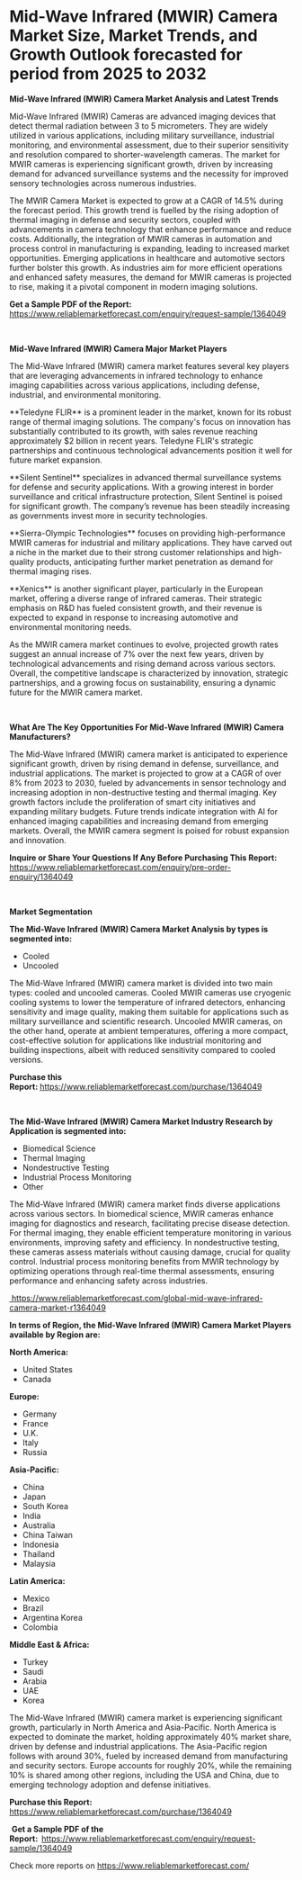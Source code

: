 <p><h1>Mid-Wave Infrared (MWIR) Camera Market Size, Market Trends, and Growth Outlook forecasted for period from 2025 to 2032</h1></p><p><strong>Mid-Wave Infrared (MWIR) Camera Market Analysis and Latest Trends</strong></p>
<p><p>Mid-Wave Infrared (MWIR) Cameras are advanced imaging devices that detect thermal radiation between 3 to 5 micrometers. They are widely utilized in various applications, including military surveillance, industrial monitoring, and environmental assessment, due to their superior sensitivity and resolution compared to shorter-wavelength cameras. The market for MWIR cameras is experiencing significant growth, driven by increasing demand for advanced surveillance systems and the necessity for improved sensory technologies across numerous industries.</p><p>The MWIR Camera Market is expected to grow at a CAGR of 14.5% during the forecast period. This growth trend is fuelled by the rising adoption of thermal imaging in defense and security sectors, coupled with advancements in camera technology that enhance performance and reduce costs. Additionally, the integration of MWIR cameras in automation and process control in manufacturing is expanding, leading to increased market opportunities. Emerging applications in healthcare and automotive sectors further bolster this growth. As industries aim for more efficient operations and enhanced safety measures, the demand for MWIR cameras is projected to rise, making it a pivotal component in modern imaging solutions.</p></p>
<p><strong>Get a Sample PDF of the Report:&nbsp;</strong> <a href="https://www.reliablemarketforecast.com/enquiry/request-sample/1364049?utm_campaign=2730&utm_medium=2&utm_source=Github&utm_content=ia&utm_term=28022025&utm_id=mid-wave-infrared-mwir-camera">https://www.reliablemarketforecast.com/enquiry/request-sample/1364049</a></p>
<p>&nbsp;</p>
<p><strong>Mid-Wave Infrared (MWIR) Camera Major Market Players</strong></p>
<p><p>The Mid-Wave Infrared (MWIR) camera market features several key players that are leveraging advancements in infrared technology to enhance imaging capabilities across various applications, including defense, industrial, and environmental monitoring.</p><p>**Teledyne FLIR** is a prominent leader in the market, known for its robust range of thermal imaging solutions. The company's focus on innovation has substantially contributed to its growth, with sales revenue reaching approximately $2 billion in recent years. Teledyne FLIR's strategic partnerships and continuous technological advancements position it well for future market expansion.</p><p>**Silent Sentinel** specializes in advanced thermal surveillance systems for defense and security applications. With a growing interest in border surveillance and critical infrastructure protection, Silent Sentinel is poised for significant growth. The company’s revenue has been steadily increasing as governments invest more in security technologies.</p><p>**Sierra-Olympic Technologies** focuses on providing high-performance MWIR cameras for industrial and military applications. They have carved out a niche in the market due to their strong customer relationships and high-quality products, anticipating further market penetration as demand for thermal imaging rises.</p><p>**Xenics** is another significant player, particularly in the European market, offering a diverse range of infrared cameras. Their strategic emphasis on R&D has fueled consistent growth, and their revenue is expected to expand in response to increasing automotive and environmental monitoring needs.</p><p>As the MWIR camera market continues to evolve, projected growth rates suggest an annual increase of 7% over the next few years, driven by technological advancements and rising demand across various sectors. Overall, the competitive landscape is characterized by innovation, strategic partnerships, and a growing focus on sustainability, ensuring a dynamic future for the MWIR camera market.</p></p>
<p>&nbsp;</p>
<p><strong>What Are The Key Opportunities For Mid-Wave Infrared (MWIR) Camera Manufacturers?</strong></p>
<p><p>The Mid-Wave Infrared (MWIR) camera market is anticipated to experience significant growth, driven by rising demand in defense, surveillance, and industrial applications. The market is projected to grow at a CAGR of over 8% from 2023 to 2030, fueled by advancements in sensor technology and increasing adoption in non-destructive testing and thermal imaging. Key growth factors include the proliferation of smart city initiatives and expanding military budgets. Future trends indicate integration with AI for enhanced imaging capabilities and increasing demand from emerging markets. Overall, the MWIR camera segment is poised for robust expansion and innovation.</p></p>
<p><strong>Inquire or Share Your Questions If Any Before Purchasing This Report:</strong> <a href="https://www.reliablemarketforecast.com/enquiry/pre-order-enquiry/1364049?utm_campaign=2730&utm_medium=2&utm_source=Github&utm_content=ia&utm_term=28022025&utm_id=mid-wave-infrared-mwir-camera">https://www.reliablemarketforecast.com/enquiry/pre-order-enquiry/1364049</a></p>
<p>&nbsp;</p>
<p><strong>Market Segmentation</strong></p>
<p><strong>The Mid-Wave Infrared (MWIR) Camera Market Analysis by types is segmented into:</strong></p>
<p><ul><li>Cooled</li><li>Uncooled</li></ul></p>
<p><p>The Mid-Wave Infrared (MWIR) camera market is divided into two main types: cooled and uncooled cameras. Cooled MWIR cameras use cryogenic cooling systems to lower the temperature of infrared detectors, enhancing sensitivity and image quality, making them suitable for applications such as military surveillance and scientific research. Uncooled MWIR cameras, on the other hand, operate at ambient temperatures, offering a more compact, cost-effective solution for applications like industrial monitoring and building inspections, albeit with reduced sensitivity compared to cooled versions.</p></p>
<p><strong>Purchase this Report:&nbsp;</strong><a href="https://www.reliablemarketforecast.com/purchase/1364049?utm_campaign=2730&utm_medium=2&utm_source=Github&utm_content=ia&utm_term=28022025&utm_id=mid-wave-infrared-mwir-camera">https://www.reliablemarketforecast.com/purchase/1364049</a></p>
<p>&nbsp;</p>
<p><strong>The Mid-Wave Infrared (MWIR) Camera Market Industry Research by Application is segmented into:</strong></p>
<p><ul><li>Biomedical Science</li><li>Thermal Imaging</li><li>Nondestructive Testing</li><li>Industrial Process Monitoring</li><li>Other</li></ul></p>
<p><p>The Mid-Wave Infrared (MWIR) camera market finds diverse applications across various sectors. In biomedical science, MWIR cameras enhance imaging for diagnostics and research, facilitating precise disease detection. For thermal imaging, they enable efficient temperature monitoring in various environments, improving safety and efficiency. In nondestructive testing, these cameras assess materials without causing damage, crucial for quality control. Industrial process monitoring benefits from MWIR technology by optimizing operations through real-time thermal assessments, ensuring performance and enhancing safety across industries.</p></p>
<p><a href="https://www.reliablemarketforecast.com/global-mid-wave-infrared-camera-market-r1364049?utm_campaign=2730&utm_medium=2&utm_source=Github&utm_content=ia&utm_term=28022025&utm_id=mid-wave-infrared-mwir-camera">&nbsp;https://www.reliablemarketforecast.com/global-mid-wave-infrared-camera-market-r1364049</a></p>
<p><strong>In terms of Region, the Mid-Wave Infrared (MWIR) Camera Market Players available by Region are:</strong></p>
<p>
    <p> <strong> North America: </strong>
        <ul>
            <li>United States</li>
            <li>Canada</li>
        </ul>
        </p> 
    <p> <strong> Europe: </strong>
        <ul>
            <li>Germany</li>
            <li>France</li>
            <li>U.K.</li>
            <li>Italy</li>
            <li>Russia</li>
        </ul>
        </p> 
    <p> <strong> Asia-Pacific: </strong>
        <ul>
            <li>China</li>
            <li>Japan</li>
            <li>South Korea</li>
            <li>India</li>
            <li>Australia</li>
            <li>China Taiwan</li>
            <li>Indonesia</li>
            <li>Thailand</li>
            <li>Malaysia</li>
        </ul>
        </p> 
    <p> <strong> Latin America: </strong>
        <ul>
            <li>Mexico</li>
            <li>Brazil</li>
            <li>Argentina Korea</li>
            <li>Colombia</li>
        </ul>
        </p> 
    <p> <strong> Middle East & Africa: </strong>
        <ul>
            <li>Turkey</li>
            <li>Saudi</li>
            <li>Arabia</li>
            <li>UAE</li>
            <li>Korea</li>
        </ul>
    </p>
    </p>
<p><p>The Mid-Wave Infrared (MWIR) camera market is experiencing significant growth, particularly in North America and Asia-Pacific. North America is expected to dominate the market, holding approximately 40% market share, driven by defense and industrial applications. The Asia-Pacific region follows with around 30%, fueled by increased demand from manufacturing and security sectors. Europe accounts for roughly 20%, while the remaining 10% is shared among other regions, including the USA and China, due to emerging technology adoption and defense initiatives.</p></p>
<p><strong>Purchase this Report: </strong><a href="https://www.reliablemarketforecast.com/purchase/1364049?utm_campaign=2730&utm_medium=2&utm_source=Github&utm_content=ia&utm_term=28022025&utm_id=mid-wave-infrared-mwir-camera">https://www.reliablemarketforecast.com/purchase/1364049</a></p>
<p>&nbsp;<strong>Get a Sample PDF of the Report:&nbsp;&nbsp;</strong><a href="https://www.reliablemarketforecast.com/enquiry/request-sample/1364049?utm_campaign=2730&utm_medium=2&utm_source=Github&utm_content=ia&utm_term=28022025&utm_id=mid-wave-infrared-mwir-camera">https://www.reliablemarketforecast.com/enquiry/request-sample/1364049</a></p>
<p><strong></strong></p>
<p>Check more reports on <a href="https://www.reliablemarketforecast.com/?utm_campaign=2730&utm_medium=2&utm_source=Github&utm_content=ia&utm_term=28022025&utm_id=mid-wave-infrared-mwir-camera">https://www.reliablemarketforecast.com/</a></p>